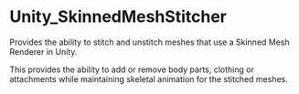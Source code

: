 # Unity_SkinnedMeshStitcher

Provides the ability to stitch and unstitch meshes that use a Skinned Mesh Renderer in Unity.

This provides the ability to add or remove body parts, clothing or attachments while maintaining skeletal animation for the stitched meshes.

